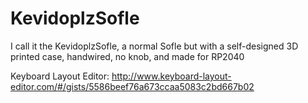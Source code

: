 # KevidoplzSofle
I call it the KevidoplzSofle, a normal Sofle but with a self-designed 3D printed case, handwired, no knob, and made for RP2040


Keyboard Layout Editor: http://www.keyboard-layout-editor.com/#/gists/5586beef76a673ccaa5083c2bd667b02
